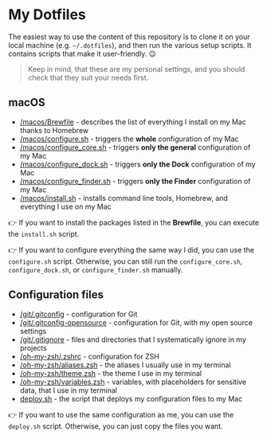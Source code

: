 # My Dotfiles

The easiest way to use the content of this repository is to clone it on your local machine (e.g. `~/.dotfiles`), and
then run the various setup scripts. It contains scripts that make it user-friendly. :wink:

> Keep in mind, that these are my personal settings, and you should check that they suit your needs first.

## macOS 
* [/macos/Brewfile](/macos/Brewfile) - describes the list of everything I install on my Mac thanks to Homebrew
* [/macos/configure.sh](/macos/configure.sh) - triggers the **whole** configuration of my Mac
* [/macos/configure_core.sh](/macos/configure_core.sh) - triggers **only the general** configuration of my Mac
* [/macos/configure_dock.sh](/macos/configure_dock.sh) - triggers **only the Dock** configuration of my Mac
* [/macos/configure_finder.sh](/macos/configure_finder.sh) - triggers **only the Finder** configuration of my Mac
* [/macos/install.sh](/macos/install.sh) - installs command line tools, Homebrew, and everything I use on my Mac

:point_right: If you want to install the packages listed in the **Brewfile**, you can execute the `install.sh` script.

:point_right: If you want to configure everything the same way I did, you can use the `configure.sh` script. Otherwise,
you can still run the `configure_core.sh`, `configure_dock.sh`, or `configure_finder.sh` manually.

## Configuration files
* [/git/.gitconfig](/git/.gitconfig) - configuration for Git
* [/git/.gitconfig-opensource](/git/.gitconfig-opensource) - configuration for Git, with my open source settings
* [/git/.gitignore](/git/.gitignore) - files and directories that I systematically ignore in my projects
* [/oh-my-zsh/.zshrc](/oh-my-zsh/.zshrc) - configuration for ZSH
* [/oh-my-zsh/aliases.zsh](/oh-my-zsh/aliases.zsh) - the aliases I usually use in my terminal
* [/oh-my-zsh/theme.zsh](/oh-my-zsh/theme.zsh) - the theme I use in my terminal
* [/oh-my-zsh/variables.zsh](/oh-my-zsh/variables.zsh) - variables, with placeholders for sensitive data, that I use in 
my terminal
* [deploy.sh](deploy.sh) - the script that deploys my configuration files to my Mac

:point_right: If you want to use the same configuration as me, you can use the `deploy.sh` script. Otherwise, you can
just copy the files you want.
